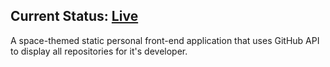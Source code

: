 ## Current Status: [Live](https://nezmir.herokuapp.com/)
A space-themed static personal front-end application that uses GitHub API to display all repositories for it's developer.
